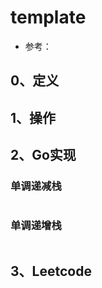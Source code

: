 # template

- 参考：

## 0、定义

## 1、操作

## 2、Go实现

### 单调递减栈

```go

```

### 单调递增栈

```go

```

## 3、Leetcode